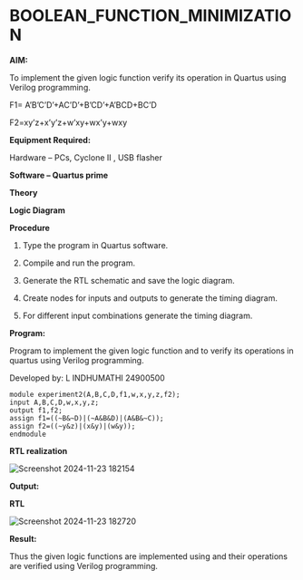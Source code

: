 # BOOLEAN_FUNCTION_MINIMIZATION

**AIM:**

To implement the given logic function verify its operation in Quartus using Verilog programming.

F1= A’B’C’D’+AC’D’+B’CD’+A’BCD+BC’D 

F2=xy’z+x’y’z+w’xy+wx’y+wxy

**Equipment Required:**

Hardware – PCs, Cyclone II , USB flasher

**Software – Quartus prime**

**Theory**

**Logic Diagram**

**Procedure**

1.	Type the program in Quartus software.

2.	Compile and run the program.

3.	Generate the RTL schematic and save the logic diagram.

4.	Create nodes for inputs and outputs to generate the timing diagram.

5.	For different input combinations generate the timing diagram.


**Program:**

Program to implement the given logic function and to verify its operations in quartus using Verilog programming. 

Developed by: L INDHUMATHI 24900500
```
module experiment2(A,B,C,D,f1,w,x,y,z,f2);
input A,B,C,D,w,x,y,z;
output f1,f2;
assign f1=((~B&~D)|(~A&B&D)|(A&B&~C));
assign f2=((~y&z)|(x&y)|(w&y));
endmodule
```
**RTL realization**

![Screenshot 2024-11-23 182154](https://github.com/user-attachments/assets/008af603-5096-4c32-980f-8e4e6ff13f6f)


**Output:**

**RTL**

![Screenshot 2024-11-23 182720](https://github.com/user-attachments/assets/99900f3a-0052-436e-92d4-a95ef5953873)

**Result:**

Thus the given logic functions are implemented using and their operations are verified using Verilog programming.

